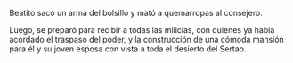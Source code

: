
Beatito sacó un arma del bolsillo y mató a quemarropas al consejero.

Luego, se preparó para recibir a todas las milicias, con quienes ya había acordado el traspaso del poder, y la construcción de una cómoda mansión para él y su joven esposa con vista a toda el desierto del Sertao.